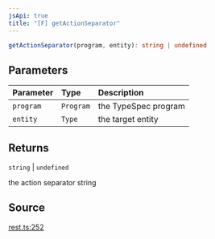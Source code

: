 ```yaml
---
jsApi: true
title: "[F] getActionSeparator"
---
```


```ts
getActionSeparator(program, entity): string | undefined
```

## Parameters

| Parameter | Type      | Description          |
| :-------- | :-------- | :------------------- |
| `program` | `Program` | the TypeSpec program |
| `entity`  | `Type`    | the target entity    |

## Returns

`string` \| `undefined`

the action separator string

## Source

[rest.ts:252](https://github.com/markcowl/cadl/blob/1a6d2b70/packages/rest/src/rest.ts#L252)
